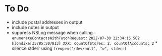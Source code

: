 #  To Do

- include postal addresses in output
- include notes in output
- suppress NSLog message when calling `-enumerateContactsWithFetchRequest:`
        `2022-07-30 22:34:15.502 klondike[33785:507813] XXX: countOfStores: 2, countOfAccounts: 2`
        * silence stderr using `freopen("/dev/null", "w", stderr)`
